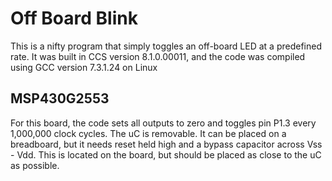 # Off Board Blink
This is a nifty program that simply toggles an off-board LED at a predefined rate. It was built in CCS version 8.1.0.00011, and the code was compiled using GCC version 7.3.1.24 on Linux

## MSP430G2553
For this board, the code sets all outputs to zero and toggles pin P1.3 every 1,000,000 clock cycles. The uC is removable. It can be placed on a breadboard, but it needs reset held high and a bypass capacitor across Vss - Vdd. This is located on the board, but should be placed as close to the uC as possible.

